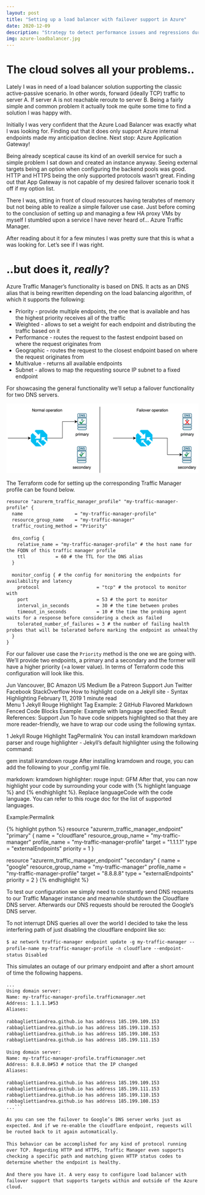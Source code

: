 ```yaml
---
layout: post
title: "Setting up a load balancer with failover support in Azure"
date: 2020-12-09
description: "Strategy to detect performance issues and regressions during the development/release cycle of a software component"
img: azure-loadbalancer.jpg
---
```


# The cloud solves all your problems..
Lately I was in need of a load balancer solution supporting the classic active-passive scenario. In other words, forward (ideally TCP) traffic to server A. If server A is not reachable reroute to server B. Being a fairly simple and common problem it actually took me quite some time to find a solution I was happy with.

Initially I was very confident that the Azure Load Balancer was exactly what I was looking for. Finding out that it does only support Azure internal endpoints made my anticipation decline. Next stop: Azure Application Gateway!

Being already sceptical cause its kind of an overkill service for such a simple problem I sat down and created an instance anyway. Seeing external targets being an option when configuring the backend pools was good. HTTP and HTTPS being the only supported protocols wasn’t great. Finding out that App Gateway is not capable of my desired failover scenario took it off if my option list.

There I was, sitting in front of cloud resources having terabytes of memory but not being able to realize a simple failover use case. Just before coming to the conclusion of setting up and managing a few HA proxy VMs by myself I stumbled upon a service I have never heard of… Azure Traffic Manager.

After reading about it for a few minutes I was pretty sure that this is what a was looking for. Let’s see if I was right.

# ..but does it, _really_?
Azure Traffic Manager’s functionality is based on DNS. It acts as an DNS alias that is being rewritten depending on the load balancing algorithm, of which it supports the following:

- Priority - provide multiple endpoints, the one that is available and has the highest priority receives all of the traffic
- Weighted - allows to set a weight for each endpoint and distributing the traffic based on it
- Performance - routes the request to the fastest endpoint based on where the request originates from
- Geographic - routes the request to the closest endpoint based on where the request originates from
- Multivalue - returns all available endpoints
- Subnet - allows to map the requesting source IP subnet to a fixed endpoint

For showcasing the general functionality we’ll setup a failover functionality for two DNS servers.

![Failover](/assets/img/failover.png)

The Terraform code for setting up the corresponding Traffic Manager profile can be found below.

```
resource "azurerm_traffic_manager_profile" "my-traffic-manager-profile" {
  name                   = "my-traffic-manager-profile"
  resource_group_name    = "my-traffic-manager"
  traffic_routing_method = "Priority"

  dns_config {
    relative_name = "my-traffic-manager-profile" # the host name for the FQDN of this traffic manager profile
    ttl           = 60 # the TTL for the DNS alias
  }

  monitor_config { # the config for monitoring the endpoints for availability and latency
    protocol                     = "tcp" # the protocol to monitor with
    port                         = 53 # the port to monitor
    interval_in_seconds          = 30 # the time between probes
    timeout_in_seconds           = 10 # the time the probing agent waits for a response before considering a check as failed
    tolerated_number_of_failures = 3 # the number of failing health probes that will be tolerated before marking the endpoint as unhealthy
  }
}
```

For our failover use case the `Priority` method is the one we are going with. We’ll provide two endpoints, a primary and a secondary and the former will have a higher priority (=a lower value). In terms of Terraform code this configuration will look like this.


Jun
 Vancouver, BC
Amazon US
Medium
Be a Patreon
Support Jun
Twitter
Facebook
StackOverflow
How to highlight code on a Jekyll site - Syntax Highlighting February 11, 2019   1 minute read  
 Menu
1 Jekyll Rouge Highlight Tag
Example:
2 GitHub Flavored Markdown Fenced Code Blocks
Example:
Example with language specified:
Result
References:
Support Jun
To have code snippets highlighted so that they are more reader-friendly, we have to wrap our code using the following syntax.

1 Jekyll Rouge Highlight TagPermalink
You can install kramdown markdown parser and rouge highlighter - Jekyll’s default highlighter using the following command:

gem install kramdown rouge
After installing kramdown and rouge, you can add the following to your _config.yml file.

markdown: kramdown
highlighter: rouge
    input: GFM
After that, you can now highlight your code by surrounding your code with {% highlight language %} and {% endhighlight %}. Replace languageCode with the code language. You can refer to this rouge doc for the list of supported languages.

Example:Permalink

{% highlight python %}
resource "azurerm_traffic_manager_endpoint" "primary" {
  name                = "cloudflare"
  resource_group_name = "my-traffic-manager"
  profile_name        = "my-traffic-manager-profile"
  target              = "1.1.1.1"
  type                = "externalEndpoints"
  priority            = 1
}

resource "azurerm_traffic_manager_endpoint" "secondary" {
  name                = "google"
  resource_group_name = "my-traffic-manager"
  profile_name        = "my-traffic-manager-profile"
  target              = "8.8.8.8"
  type                = "externalEndpoints"
  priority            = 2
}
{% endhighlight %}

To test our configuration we simply need to constantly send DNS requests to our Traffic Manager instance and meanwhile shutdown the Cloudflare DNS server. 
Afterwards our DNS requests should be rerouted the Google’s DNS server.

To not interrupt DNS queries all over the world I decided to take the less interfering path of just disabling the cloudflare endpoint like so:

```$ az network traffic-manager endpoint update -g my-traffic-manager --profile-name my-traffic-manager-profile -n cloudflare --endpoint-status Disabled```

This simulates an outage of our primary endpoint and after a short amount of time the following happens.

```$ while 1; do host rabbagliettiandrea.github.io my-traffic-manager-profile.trafficmanager.net; sleep 1; done
...
Using domain server:
Name: my-traffic-manager-profile.trafficmanager.net
Address: 1.1.1.1#53
Aliases:

rabbagliettiandrea.github.io has address 185.199.109.153
rabbagliettiandrea.github.io has address 185.199.110.153
rabbagliettiandrea.github.io has address 185.199.108.153
rabbagliettiandrea.github.io has address 185.199.111.153

Using domain server:
Name: my-traffic-manager-profile.trafficmanager.net
Address: 8.8.8.8#53 # notice that the IP changed
Aliases:

rabbagliettiandrea.github.io has address 185.199.109.153
rabbagliettiandrea.github.io has address 185.199.111.153
rabbagliettiandrea.github.io has address 185.199.110.153
rabbagliettiandrea.github.io has address 185.199.108.153
...```

As you can see the failover to Google’s DNS server works just as expected. And if we re-enable the cloudflare endpoint, requests will be routed back to it again automatically.

This behavior can be accomplished for any kind of protocol running over TCP. Regarding HTTP and HTTPS, Traffic Manager even supports checking a specific path and matching given HTTP status codes to determine whether the endpoint is healthy.

And there you have it. A very easy to configure load balancer with failover support that supports targets within and outside of the Azure cloud.